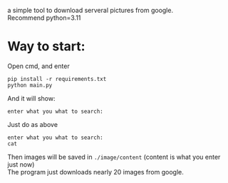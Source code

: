 a simple tool to download serveral pictures from google.<br>
Recommend python=3.11
# Way to start:
Open cmd, and enter
```
pip install -r requirements.txt
python main.py
```
And it will show:
```
enter what you what to search:
```
Just do as above
```
enter what you what to search:
cat
```
Then images will be saved in `./image/content` (content is what you enter just now)<br>
The program just downloads nearly 20 images from google.


